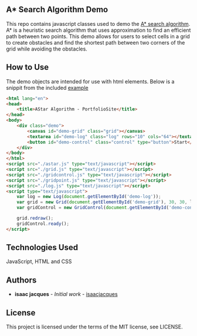 ## A* Search Algorithm Demo
This repo contains javascript classes used to demo the [A* search algorithm](https://en.wikipedia.org/wiki/A*_search_algorithm).
A* is a heuristic search algorithm that uses approximation to find an efficient path between two points.
This demo allows for users to select cells in a grid to create obstacles and find the shortest path between two corners of the grid while avoiding the obstacles.


## How to Use
The demo objects are intended for use with html elements.
Below is a snippit from the included [example](https://github.com/isaacjacques/aStarSearchAlgorithm/example.html)
```html
<html lang="en">
<head>
    <title>AStar Algorithm - PortfolioSite</title>
</head>
<body>
	<div class="demo">
		<canvas id="demo-grid" class="grid"></canvas>
		<textarea id="demo-log" class="log" rows="10" cols="64"></textarea>
		<button id="demo-control" class="control" type="button">Start</button>
	</div>
</body>
</html>
<script src="./astar.js" type="text/javascript"></script>
<script src="./grid.js" type="text/javascript"></script>
<script src="./gridcontrol.js" type="text/javascript"></script>
<script src="./gridpoint.js" type="text/javascript"></script>
<script src="./log.js" type="text/javascript"></script>
<script type="text/javascript"> 
	var log = new Log(document.getElementById('demo-log'));
	var grid = new Grid(document.getElementById('demo-grid'), 30, 30, log);
	var gridControl = new GridControl(document.getElementById('demo-control'), grid, findPathByAstar, log);

	grid.redraw();
	gridControl.ready();
</script>
```

## Technologies Used
JavaScript, HTML and CSS


## Authors
* **isaac jacques** - *Initial work* - [isaacjacques](https://github.com/isaacjacques)
 
 
## License
This project is licensed under the terms of the MIT license, see LICENSE.
